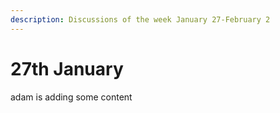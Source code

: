 ```yaml
---
description: Discussions of the week January 27-February 2
---
```


# 27th January

adam is adding some content